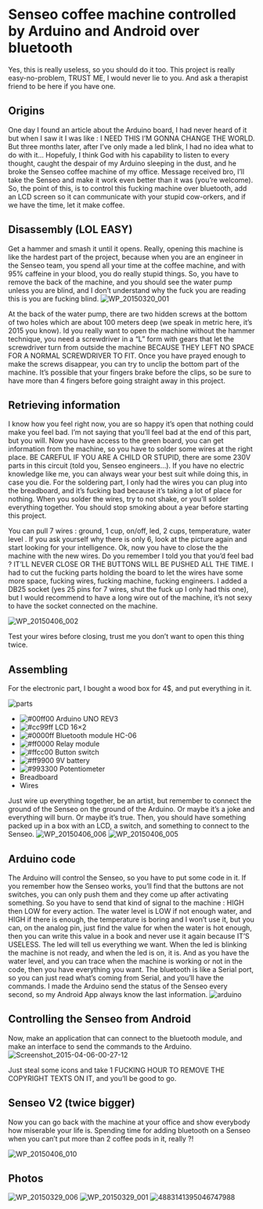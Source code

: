 # Senseo coffee machine controlled by Arduino and Android over bluetooth
Yes, this is really useless, so you should do it too.
This project is really easy-no-problem, TRUST ME, I would never lie to you. And ask a therapist friend to be here if you have one.
 
## Origins
One day I found an article about the Arduino board, I had never heard of it but when I saw it I was like : I NEED THIS I’M GONNA CHANGE THE WORLD. But three months later, after I’ve only made a led blink, I had no idea what to do with it…
Hopefuly, I think God with his capability to listen to every thought, caught the despair of my Arduino sleeping in the dust, and he broke the Senseo coffee machine of my office. Message received bro, I’ll take the Senseo and make it work even better than it was (you’re welcome).
So, the point of this, is to control this fucking machine over bluetooth, add an LCD screen so it can communicate with your stupid cow-orkers, and if we have the time, let it make coffee.
 
## Disassembly (LOL EASY)
Get a hammer and smash it until it opens. Really, opening this machine is like the hardest part of the project, because when you are an engineer in the Senseo team, you spend all your time at the coffee machine, and with 95% caffeine in your blood, you do really stupid things. So, you have to remove the back of the machine, and you should see the water pump unless you are blind, and I don’t understand why the fuck you are reading this is you are fucking blind.
![WP_20150320_001](https://github.com/user-attachments/assets/468d8c99-35dc-4661-8c22-d0f02d5aae44)  


At the back of the water pump, there are two hidden screws at the bottom of two holes which are about 100 meters deep (we speak in metric here, it’s 2015 you know). Id you really want to open the machine without the hammer technique, you need a screwdriver in a “L” form with gears that let the screwdriver turn from outside the machine BECAUSE THEY LEFT NO SPACE FOR A NORMAL SCREWDRIVER TO FIT.
Once you have prayed enough to make the screws disappear, you can try to unclip the bottom part of the machine. It’s possible that your fingers brake before the clips, so be sure to have more than 4 fingers before going straight away in this project.
 
## Retrieving information
I know how you feel right now, you are so happy it’s open that nothing could make you feel bad. I’m not saying that you’ll feel bad at the end of this part, but you will.
Now you have access to the green board, you can get information from the machine, so you have to solder some wires at the right place. BE CAREFUL IF YOU ARE A CHILD OR STUPID, there are some 230V parts in this circuit (told you, Senseo engineers…). If you have no electric knowledge like me, you can always wear your best suit while doing this, in case you die.
For the soldering part, I only had the wires you can plug into the breadboard, and it’s fucking bad because it’s taking a lot of place for nothing. When you solder the wires, try to not shake, or you’ll solder everything together. You should stop smoking about a year before starting this project.

You can pull 7 wires : ground, 1 cup, on/off, led, 2 cups, temperature, water level . If you ask yourself why there is only 6, look at the picture again and start looking for your intelligence.
Ok, now you have to close the the machine with the new wires. Do you remember I told you that you’d feel bad ? IT’LL NEVER CLOSE OR THE BUTTONS WILL BE PUSHED ALL THE TIME. I had to cut the fucking parts holding the board to let the wires have some more space, fucking wires, fucking machine, fucking engineers.
I added a DB25 socket (yes 25 pins for 7 wires, shut the fuck up I only had this one), but I would recommend to have a long wire out of the machine, it’s not sexy to have the socket connected on the machine.

![WP_20150406_002](https://github.com/user-attachments/assets/aee90978-bcfc-4d5c-85f9-2b4df0d1289c)  

Test your wires before closing, trust me you don’t want to open this thing twice.
 
## Assembling
For the electronic part, I bought a wood box for 4$, and put everything in it.

![parts](https://github.com/user-attachments/assets/83b1d693-a0a7-4356-a3dc-7547a50c4473)

- ![#00ff00](https://placehold.co/15x15/00ff00/00ff00.png) Arduino UNO REV3
- ![#cc99ff](https://placehold.co/15x15/cc99ff/cc99ff.png) LCD 16×2
- ![#0000ff](https://placehold.co/15x15/0000ff/0000ff.png) Bluetooth module HC-06
- ![#ff0000](https://placehold.co/15x15/ff0000/ff0000.png) Relay module
- ![#ffcc00](https://placehold.co/15x15/ffcc00/ffcc00.png) Button switch
- ![#ff9900](https://placehold.co/15x15/ff9900/ff9900.png) 9V battery
- ![#993300](https://placehold.co/15x15/993300/993300.png) Potentiometer
- Breadboard
- Wires

Just wire up everything together, be an artist, but remember to connect the ground of the Senseo on the ground of the Arduino. Or maybe it’s a joke and everything will burn. Or maybe it’s true.
Then, you should have something packed up in a box with an LCD, a switch, and something to connect to the Senseo.
![WP_20150406_006](https://github.com/user-attachments/assets/17f4d1ff-b761-4cad-813f-9851c11b969b)
![WP_20150406_005](https://github.com/user-attachments/assets/df3a18fd-e3b7-4105-82a1-9b764bf39004)

 
## Arduino code
The Arduino will control the Senseo, so you have to put some code in it. If you remember how the Senseo works, you’ll find that the buttons are not switches, you can only push them and they come up after activating something. So you have to send that kind of signal to the machine : HIGH then LOW for every action.
The water level is LOW if not enough water, and HIGH if there is enough, the temperature is boring and I won’t use it, but you can, on the analog pin, just find the value for when the water is hot enough, then you can write this value in a book and never use it again because IT’S USELESS.
The led will tell us everything we want. When the led is blinking the machine is not ready, and when the led is on, it is. And as you have the water level, and you can trace when the machine is working or not in the code, then you have everything you want.
The bluetooth is like  a Serial port, so you can just read what’s coming from Serial, and you’ll have the commands. I made the Arduino send the status of the Senseo every second, so my Android App always know the last information.
![arduino](https://github.com/user-attachments/assets/aa88c4ea-0fda-4154-9493-5780c6fd9828)

 
## Controlling the Senseo from Android
Now, make an application that can connect to the bluetooth module, and make an interface to send the commands to the Arduino.
![Screenshot_2015-04-06-00-27-12](https://github.com/user-attachments/assets/3fdcbfda-b8ba-496f-b164-9b2305e4a5d7)

Just steal some icons and take 1 FUCKING HOUR TO REMOVE THE COPYRIGHT TEXTS ON IT, and you’ll be good to go.
 

## Senseo V2 (twice bigger)
Now you can go back with the machine at your office and show everybody how miserable your life is. Spending time for adding bluetooth on a Senseo when you can’t put more than 2 coffee pods in it, really ?!

![WP_20150406_010](https://github.com/user-attachments/assets/778bcc4b-ca4e-4954-956f-b3d4afad4317)

 

## Photos
![WP_20150329_006](https://github.com/user-attachments/assets/dab06c0f-6b08-4e4b-bfff-8403db7d1424)
![WP_20150329_001](https://github.com/user-attachments/assets/b7527dc3-8bd9-4df6-8a43-87750e2849d6)
![4883141395046747988](https://github.com/user-attachments/assets/735e19f0-4ae3-4a38-8f04-6e8d39432826)

